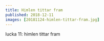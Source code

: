 ```yaml
---
title: Himlen tittar fram
published: 2018-12-11
images: [20181124-himlen-tittar-fram.jpg]
---
```


lucka 11: himlen tittar fram
